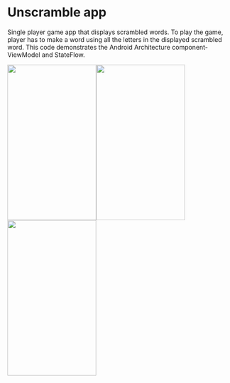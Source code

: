 Unscramble app
=================================

Single player game app that displays scrambled words. To play the game, player has to make a
word using all the letters in the displayed scrambled word.
This code demonstrates the Android Architecture component- ViewModel and StateFlow.



<img src="https://user-images.githubusercontent.com/74100292/210791505-abe43c41-040f-4b26-a59c-0230362a3f8b.jpg" width="200" height="350"><img src="https://user-images.githubusercontent.com/74100292/210791525-29d4b905-2894-47ec-a323-af909dd76b47.jpg" width="200" height="350"><img src="https://user-images.githubusercontent.com/74100292/210791544-af9298cb-36cb-4496-a7b1-0ad1f1b2e0a7.jpg" width="200" height="350">
